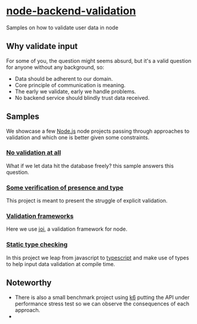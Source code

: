 # [node-backend-validation][repo]

Samples on how to validate user data in node

## Why validate input

For some of you, the question might seems absurd, but it's a valid question for
anyone without any background, so:

- Data should be adherent to our domain.
- Core principle of communication is meaning.
- The early we validate, early we handle problems.
- No backend service should blindly trust data received.

## Samples

We showcase a few [Node.js][node] node projects passing through approaches to
validation and which one is better given some constraints.

### [No validation at all][01]

What if we let data hit the database freely? this sample answers this question.

### [Some verification of presence and type][02]

This project is meant to present the struggle of explicit validation.

### [Validation frameworks][03]

Here we use [joi][joi], a validation framework for node.

### [Static type checking][04]

In this project we leap from javascript to [typescript][ts] and make use of
types to help input data validation at compile time.

## Noteworthy

- There is also a small benchmark project using [k6][k6] putting the API under
  performance stress test so we can observe the consequences of each approach.
-

[repo]: https://github.com/sombriks/node-backend-validation
[node]: https://nodejs.org
[01]: ./01-address-book-no-validate/README.md
[02]: ./02-address-book-manual-validation/README.md
[03]: ./03-address-book-joi/README.md
[joi]: https://joi.dev/
[04]: ./04-address-book-ts-node/README.md
[ts]: https://www.typescriptlang.org/
[k6]: <https://k6.io/>

